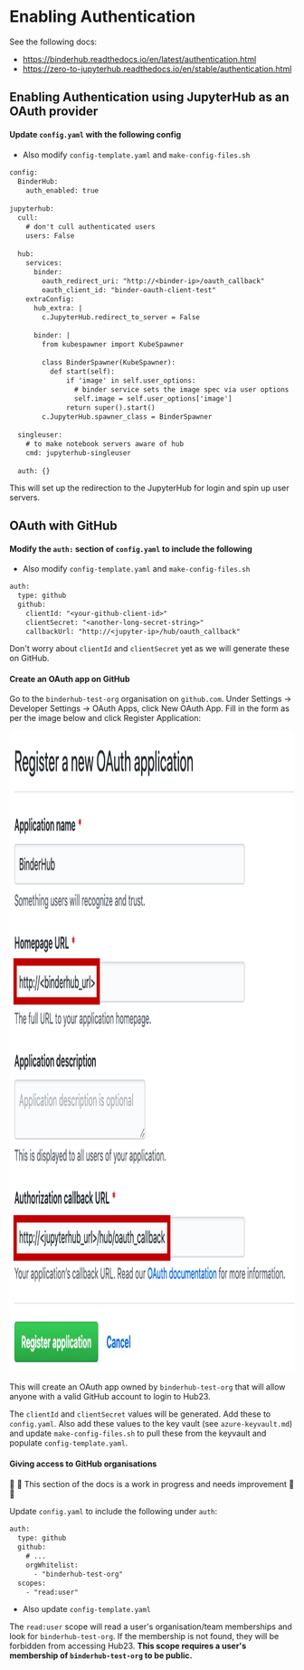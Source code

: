 # Enabling Authentication

See the following docs:
* https://binderhub.readthedocs.io/en/latest/authentication.html
* https://zero-to-jupyterhub.readthedocs.io/en/stable/authentication.html

## Enabling Authentication using JupyterHub as an OAuth provider

#### Update `config.yaml` with the following config

* Also modify `config-template.yaml` and `make-config-files.sh`

```
config:
  BinderHub:
    auth_enabled: true

jupyterhub:
  cull:
    # don't cull authenticated users
    users: False

  hub:
    services:
      binder:
        oauth_redirect_uri: "http://<binder-ip>/oauth_callback"
        oauth_client_id: "binder-oauth-client-test"
    extraConfig:
      hub_extra: |
        c.JupyterHub.redirect_to_server = False

      binder: |
        from kubespawner import KubeSpawner

        class BinderSpawner(KubeSpawner):
          def start(self):
              if 'image' in self.user_options:
                # binder service sets the image spec via user options
                self.image = self.user_options['image']
              return super().start()
        c.JupyterHub.spawner_class = BinderSpawner

  singleuser:
    # to make notebook servers aware of hub
    cmd: jupyterhub-singleuser

  auth: {}
```

This will set up the redirection to the JupyterHub for login and spin up user servers.

## OAuth with GitHub

#### Modify the `auth:` section of `config.yaml` to include the following

* Also modify `config-template.yaml` and `make-config-files.sh`

```
auth:
  type: github
  github:
    clientId: "<your-github-client-id>"
    clientSecret: "<another-long-secret-string>"
    callbackUrl: "http://<jupyter-ip>/hub/oauth_callback"
```

Don't worry about `clientId` and `clientSecret` yet as we will generate these on GitHub.

#### Create an OAuth app on GitHub

Go to the `binderhub-test-org` organisation on `github.com`.
Under Settings -> Developer Settings -> OAuth Apps, click New OAuth App.
Fill in the form as per the image below and click Register Application:

<html><img src="figures/github_oauth_setup.png" alt="github_oauth_setup" height=1135 width=1122></html>

This will create an OAuth app owned by `binderhub-test-org` that will allow anyone with a valid GitHub account to login to Hub23.

The `clientId` and `clientSecret` values will be generated.
Add these to `config.yaml`.
Also add these values to the key vault (see `azure-keyvault.md`) and update `make-config-files.sh` to pull these from the keyvault and populate `config-template.yaml`.

#### Giving access to GitHub organisations

:construction: :construction: This section of the docs is a work in progress and needs improvement :construction: :construction:

Update `config.yaml` to include the following under `auth`:

```
auth:
  type: github
  github:
    # ...
    orgWhitelist:
      - "binderhub-test-org"
  scopes:
    - "read:user"
```

* Also update `config-template.yaml`

The `read:user` scope will read a user's organisation/team memberships and look for `binderhub-test-org`.
If the membership is not found, they will be forbidden from accessing Hub23.
**This scope requires a user's membership of `binderhub-test-org` to be public.**
